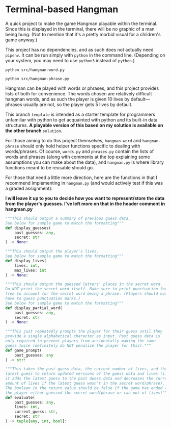 # Terminal-based Hangman

A quick project to make the game Hangman playable within the terminal. Since this is displayed in the terminal, there will be no graphic of a man being hung. (Not to mention that it's a pretty morbid visual for a children's game anyway.)

This project has no dependencies, and as such does not actually need `pipenv`.
It can be run simply with `python` in the command line. (Depending on your system, you may need to use `python3` instead of `python`.)

```
python src/hangman-word.py
```

```
python src/hangman-phrase.py
```

Hangman can be played with words or phrases, and this project provides lists of both for convenience. The words chosen are relatively difficult hangman words, and as such the player is given 10 lives by default—phrases usually are not, so the player gets 5 lives by default.

This branch `template` is intended as a starter template for programmers unfamiliar with python to get acquainted with python and its built-in data structures. **A playable version of this based on my solution is available on the other branch** `solution`**.**

For those aiming to do this project themselves, `hangman-word` and `hangman-phrase` should only hold helper functions specific to dealing with words/phrases. Of course, `words.py` and `phrases.py` contain the lists of words and phrases (along with comments at the top explaining some assumptions you can make about the data), and `hangman.py` is where library functions meant to be reusable should go.

For those that need a little more direction, here are the functions in that I recommend implementing in `hangman.py` (and would actively test if this was a graded assignment):

**I will leave it up to you to decide how you want to represent/store the data from the player's guesses. I've left more on that in the header comment in hangman.py**

```py
"""This should output a summary of previous guess data.
See below for sample game to match the formatting"""
def display_guesses(
    past_guesses: any,
    secret: str
) -> None:

"""This should output the player's lives.
See below for sample game to match the formatting"""
def display_lives(
    lives: int,
    max_lives: int
) -> None:

"""This should output the guessed letters' places in the secret word.
Do NOT print the secret word itself. Make sure to print punctuation for
free to account for the secret word being a phrase. (Players should not
have to guess punctuation marks.)
See below for sample game to match the formatting"""
def display_partial_word(
    past_guesses: any,
    secret: str
) -> None:

"""This just repeatedly prompts the player for their guess until they
provide a single alphabetical character as input. Past guess data is
only required to prevent players from accidentally making the same
guess twice (definitely do NOT penalize the player for this)."""
def game_prompt(
    past_guesses: any
) -> str:

"""This takes the past guess data, the current number of lives, and the
latest guess to return updated versions of the guess data and lives (i.e.
it adds the latest guess to the past duess data and decreases the current
amount of lives if the latest guess wasn't in the secret word/phrase).
The boolean in the return value should be false if the game has ended (i.e.
the player either guessed the secret word/phrase or ran out of lives)"""
def evaluate(
    past_guesses: any,
    lives: int,
    current_guess: str,
    secret: str
) -> tuple[any, int, bool]:
```
